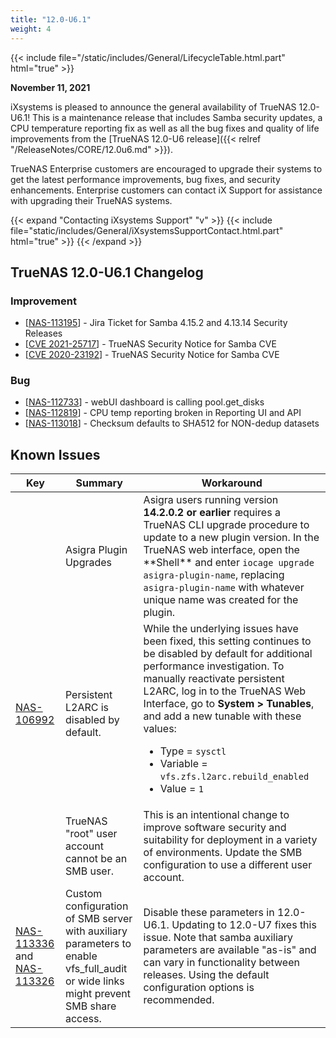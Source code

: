 ```yaml
---
title: "12.0-U6.1"
weight: 4
---
```


{{< include file="/static/includes/General/LifecycleTable.html.part" html="true" >}}

**November 11, 2021**

iXsystems is pleased to announce the general availability of TrueNAS 12.0-U6.1! This is a maintenance release that includes Samba security updates, a CPU temperature reporting fix as well as all the bug fixes and quality of life improvements from the [TrueNAS 12.0-U6 release]({{< relref "/ReleaseNotes/CORE/12.0u6.md" >}}).

TrueNAS Enterprise customers are encouraged to upgrade their systems to get the latest performance improvements, bug fixes, and security enhancements. Enterprise customers can contact iX Support for assistance with upgrading their TrueNAS systems.

{{< expand "Contacting iXsystems Support" "v" >}} {{< include file="static/includes/General/iXsystemsSupportContact.html.part" html="true" >}} {{< /expand >}}

## TrueNAS 12.0-U6.1 Changelog

### Improvement

<ul>
<li>[<a href='https://jira.ixsystems.com/browse/NAS-113195'>NAS-113195</a>] -         Jira Ticket for Samba 4.15.2 and 4.13.14 Security Releases
</li>
<li>[<a href='https://security.truenas.com/cves/2021-11-09-cve-2021-25717/'>CVE 2021-25717</a>] -         TrueNAS Security Notice for Samba CVE
</li>
<li>[<a href='https://security.truenas.com/cves/2021-11-09-cve-2020-23192/'>CVE 2020-23192</a>] -         TrueNAS Security Notice for Samba CVE
</li>
</ul>

### Bug

<ul>
<li>[<a href='https://jira.ixsystems.com/browse/NAS-112733'>NAS-112733</a>] -         webUI dashboard is calling pool.get_disks
</li>
<li>[<a href='https://jira.ixsystems.com/browse/NAS-112819'>NAS-112819</a>] -         CPU temp reporting broken in Reporting UI and API
</li>
<li>[<a href='https://jira.ixsystems.com/browse/NAS-113018'>NAS-113018</a>] -         Checksum defaults to SHA512 for NON-dedup datasets
</li>
</ul>

## Known Issues

<body class="ql-editor ql-editor-view" style="font-size:14px;">
  <html>
    <body>
      <table width="100%">
        <thead>
          <tr>
            <th>Key</th>
            <th>Summary</th>
            <th>Workaround</th>
          </tr>
        </thead>
        <tbody>
          <tr>
            <td></td>
            <td>Asigra Plugin Upgrades</td>
            <td>Asigra users running version <b>14.2.0.2 or earlier</b> requires a TrueNAS CLI upgrade procedure to update to a new plugin version. In the TrueNAS web interface, open the **Shell** and enter <code>iocage upgrade asigra-plugin-name</code>, replacing <code>asigra-plugin-name</code> with whatever unique name was created for the plugin.</td>
          </tr>
          <tr>
            <td><a href="https://jira.ixsystems.com/browse/NAS-106992" target="_blank">NAS-106992</a></td>
            <td>Persistent L2ARC is disabled by default.</td>
            <td>While the underlying issues have been fixed, this setting continues to be disabled by default for additional performance investigation. To manually reactivate persistent L2ARC, log in to the TrueNAS Web Interface, go to <b>System > Tunables</b>, and add a new tunable with these values:
                <ul>
                    <li>Type = <code>sysctl</code></li>
                    <li>Variable = <code>vfs.zfs.l2arc.rebuild_enabled</code></li>
                    <li>Value = <code>1</code></li>
                </ul>
            </td>
          </tr>
          <tr>
            <td></td>
            <td>TrueNAS "root" user account cannot be an SMB user.</td>
            <td>This is an intentional change to improve software security and suitability for deployment in a variety of environments. Update the SMB configuration to use a different user account.</td>
          </tr>
          <tr>
            <td><a href="https://jira.ixsystems.com/browse/NAS-113336" target="_blank">NAS-113336</a> and <a href="https://jira.ixsystems.com/browse/NAS-113326" target="_blank">NAS-113326</a></td>
            <td>Custom configuration of SMB server with auxiliary parameters to enable vfs_full_audit or wide links might prevent SMB share access.</td>
            <td>Disable these parameters in 12.0-U6.1. Updating to 12.0-U7 fixes this issue. Note that samba auxiliary parameters are available "as-is" and can vary in functionality between releases. Using the default configuration options is recommended.</td>
          </tr>
        </tbody>
      </table>
    </body>
  </html>



